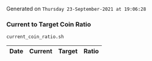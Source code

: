 Generated on `Thursday 23-September-2021 at 19:06:28`

### Current to Target Coin Ratio
`current_coin_ratio.sh`

Date|Current|Target|Ratio
---|---|---|---

